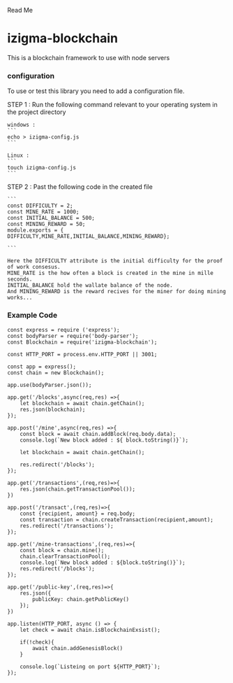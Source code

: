 Read Me 
# izigma-blockchain

This is a blockchain framework to use with node servers 

### configuration 

To use or test this library you need to add a configuration
file.

STEP 1 : Run the following command relevant to your 
operating system in the project directory

    windows :
    ```
    echo > izigma-config.js
    ```

    Linux :
    ```
    touch izigma-config.js
    ```
STEP 2 : Past the following code in the created file 

    ```
    const DIFFICULTY = 2;
    const MINE_RATE = 1000;
    const INITIAL_BALANCE = 500;
    const MINING_REWARD = 50;
    module.exports = { DIFFICULTY,MINE_RATE,INITIAL_BALANCE,MINING_REWARD};
    
    ```

    Here the DIFFICULTY attribute is the initial difficulty for the proof of work consesus.
    MINE_RATE is the how often a block is created in the mine in mille seconds.
    INITIAL_BALANCE hold the wallate balance of the node.
    And MINING_REWARD is the reward recives for the miner for doing mining works... 

### Example Code 

```
const express = require ('express');
const bodyParser = require('body-parser');
const Blockchain = require('izigma-blockchain');

const HTTP_PORT = process.env.HTTP_PORT || 3001;

const app = express();
const chain = new Blockchain();

app.use(bodyParser.json());

app.get('/blocks',async(req,res) =>{
    let blockchain = await chain.getChain();
    res.json(blockchain);
});

app.post('/mine',async(req,res) =>{
    const block = await chain.addBlock(req.body.data);
    console.log(`New block added : ${ block.toString()}`);
    
    let blockchain = await chain.getChain();
    
    res.redirect('/blocks');
});

app.get('/transactions',(req,res)=>{
    res.json(chain.getTransactionPool());
})

app.post('/transact',(req,res)=>{
    const {recipient, amount} = req.body;
    const transaction = chain.createTransaction(recipient,amount);
    res.redirect('/transactions');
});

app.get('/mine-transactions',(req,res)=>{
    const block = chain.mine();
    chain.clearTransactionPool();
    console.log(`New block added : ${block.toString()}`);
    res.redirect('/blocks');
});

app.get('/public-key',(req,res)=>{
    res.json({
        publicKey: chain.getPublicKey()
    });
})

app.listen(HTTP_PORT, async () => {
    let check = await chain.isBlockchainExsist();

    if(!check){
        await chain.addGenesisBlock()
    }
    
    console.log(`Listeing on port ${HTTP_PORT}`);
});    


```
 


 


